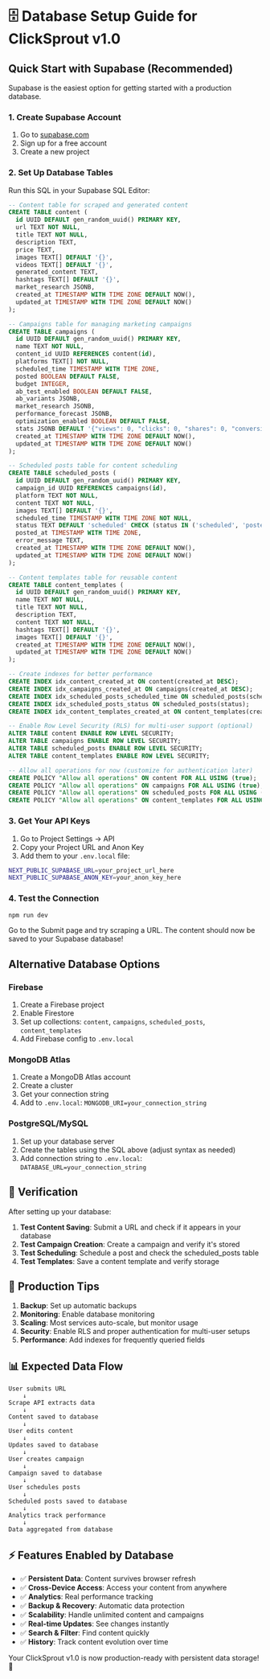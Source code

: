 # 🗄️ Database Setup Guide for ClickSprout v1.0

## Quick Start with Supabase (Recommended)

Supabase is the easiest option for getting started with a production database.

### 1. Create Supabase Account
1. Go to [supabase.com](https://supabase.com)
2. Sign up for a free account
3. Create a new project

### 2. Set Up Database Tables
Run this SQL in your Supabase SQL Editor:

```sql
-- Content table for scraped and generated content
CREATE TABLE content (
  id UUID DEFAULT gen_random_uuid() PRIMARY KEY,
  url TEXT NOT NULL,
  title TEXT NOT NULL,
  description TEXT,
  price TEXT,
  images TEXT[] DEFAULT '{}',
  videos TEXT[] DEFAULT '{}',
  generated_content TEXT,
  hashtags TEXT[] DEFAULT '{}',
  market_research JSONB,
  created_at TIMESTAMP WITH TIME ZONE DEFAULT NOW(),
  updated_at TIMESTAMP WITH TIME ZONE DEFAULT NOW()
);

-- Campaigns table for managing marketing campaigns
CREATE TABLE campaigns (
  id UUID DEFAULT gen_random_uuid() PRIMARY KEY,
  name TEXT NOT NULL,
  content_id UUID REFERENCES content(id),
  platforms TEXT[] NOT NULL,
  scheduled_time TIMESTAMP WITH TIME ZONE,
  posted BOOLEAN DEFAULT FALSE,
  budget INTEGER,
  ab_test_enabled BOOLEAN DEFAULT FALSE,
  ab_variants JSONB,
  market_research JSONB,
  performance_forecast JSONB,
  optimization_enabled BOOLEAN DEFAULT FALSE,
  stats JSONB DEFAULT '{"views": 0, "clicks": 0, "shares": 0, "conversions": 0}',
  created_at TIMESTAMP WITH TIME ZONE DEFAULT NOW(),
  updated_at TIMESTAMP WITH TIME ZONE DEFAULT NOW()
);

-- Scheduled posts table for content scheduling
CREATE TABLE scheduled_posts (
  id UUID DEFAULT gen_random_uuid() PRIMARY KEY,
  campaign_id UUID REFERENCES campaigns(id),
  platform TEXT NOT NULL,
  content TEXT NOT NULL,
  images TEXT[] DEFAULT '{}',
  scheduled_time TIMESTAMP WITH TIME ZONE NOT NULL,
  status TEXT DEFAULT 'scheduled' CHECK (status IN ('scheduled', 'posted', 'failed')),
  posted_at TIMESTAMP WITH TIME ZONE,
  error_message TEXT,
  created_at TIMESTAMP WITH TIME ZONE DEFAULT NOW(),
  updated_at TIMESTAMP WITH TIME ZONE DEFAULT NOW()
);

-- Content templates table for reusable content
CREATE TABLE content_templates (
  id UUID DEFAULT gen_random_uuid() PRIMARY KEY,
  name TEXT NOT NULL,
  title TEXT NOT NULL,
  description TEXT,
  content TEXT NOT NULL,
  hashtags TEXT[] DEFAULT '{}',
  images TEXT[] DEFAULT '{}',
  created_at TIMESTAMP WITH TIME ZONE DEFAULT NOW(),
  updated_at TIMESTAMP WITH TIME ZONE DEFAULT NOW()
);

-- Create indexes for better performance
CREATE INDEX idx_content_created_at ON content(created_at DESC);
CREATE INDEX idx_campaigns_created_at ON campaigns(created_at DESC);
CREATE INDEX idx_scheduled_posts_scheduled_time ON scheduled_posts(scheduled_time);
CREATE INDEX idx_scheduled_posts_status ON scheduled_posts(status);
CREATE INDEX idx_content_templates_created_at ON content_templates(created_at DESC);

-- Enable Row Level Security (RLS) for multi-user support (optional)
ALTER TABLE content ENABLE ROW LEVEL SECURITY;
ALTER TABLE campaigns ENABLE ROW LEVEL SECURITY;
ALTER TABLE scheduled_posts ENABLE ROW LEVEL SECURITY;
ALTER TABLE content_templates ENABLE ROW LEVEL SECURITY;

-- Allow all operations for now (customize for authentication later)
CREATE POLICY "Allow all operations" ON content FOR ALL USING (true);
CREATE POLICY "Allow all operations" ON campaigns FOR ALL USING (true);
CREATE POLICY "Allow all operations" ON scheduled_posts FOR ALL USING (true);
CREATE POLICY "Allow all operations" ON content_templates FOR ALL USING (true);
```

### 3. Get Your API Keys
1. Go to Project Settings → API
2. Copy your Project URL and Anon Key
3. Add them to your `.env.local` file:

```bash
NEXT_PUBLIC_SUPABASE_URL=your_project_url_here
NEXT_PUBLIC_SUPABASE_ANON_KEY=your_anon_key_here
```

### 4. Test the Connection
```bash
npm run dev
```

Go to the Submit page and try scraping a URL. The content should now be saved to your Supabase database!

## Alternative Database Options

### Firebase
1. Create a Firebase project
2. Enable Firestore
3. Set up collections: `content`, `campaigns`, `scheduled_posts`, `content_templates`
4. Add Firebase config to `.env.local`

### MongoDB Atlas
1. Create a MongoDB Atlas account
2. Create a cluster
3. Get your connection string
4. Add to `.env.local`: `MONGODB_URI=your_connection_string`

### PostgreSQL/MySQL
1. Set up your database server
2. Create the tables using the SQL above (adjust syntax as needed)
3. Add connection string to `.env.local`: `DATABASE_URL=your_connection_string`

## 🔧 Verification

After setting up your database:

1. **Test Content Saving**: Submit a URL and check if it appears in your database
2. **Test Campaign Creation**: Create a campaign and verify it's stored
3. **Test Scheduling**: Schedule a post and check the scheduled_posts table
4. **Test Templates**: Save a content template and verify storage

## 🚀 Production Tips

1. **Backup**: Set up automatic backups
2. **Monitoring**: Enable database monitoring
3. **Scaling**: Most services auto-scale, but monitor usage
4. **Security**: Enable RLS and proper authentication for multi-user setups
5. **Performance**: Add indexes for frequently queried fields

## 📊 Expected Data Flow

```
User submits URL
    ↓
Scrape API extracts data
    ↓
Content saved to database
    ↓
User edits content
    ↓
Updates saved to database
    ↓
User creates campaign
    ↓
Campaign saved to database
    ↓
User schedules posts
    ↓
Scheduled posts saved to database
    ↓
Analytics track performance
    ↓
Data aggregated from database
```

## ⚡ Features Enabled by Database

- ✅ **Persistent Data**: Content survives browser refresh
- ✅ **Cross-Device Access**: Access your content from anywhere
- ✅ **Analytics**: Real performance tracking
- ✅ **Backup & Recovery**: Automatic data protection
- ✅ **Scalability**: Handle unlimited content and campaigns
- ✅ **Real-time Updates**: See changes instantly
- ✅ **Search & Filter**: Find content quickly
- ✅ **History**: Track content evolution over time

Your ClickSprout v1.0 is now production-ready with persistent data storage! 🎉
